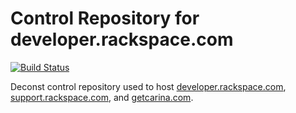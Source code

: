 # Control Repository for developer.rackspace.com

[![Build Status](https://build.developer.rackspace.com/rackerlabs/nexus-control/badge?branch=master)](https://build.developer.rackspace.com/rackerlabs/nexus-control/)

Deconst control repository used to host [developer.rackspace.com](https://developer.rackspace.com/), [support.rackspace.com](https://support.rackspace.com/), and [getcarina.com](https://getcarina.com).
